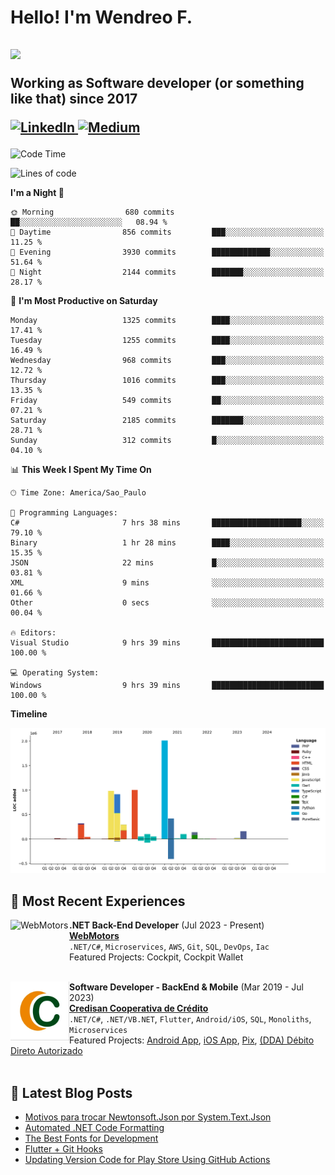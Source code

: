 <h1 align="left">Hello! I'm Wendreo F.</h1>

<h2 align="left"><img src="https://user-images.githubusercontent.com/74038190/225813708-98b745f2-7d22-48cf-9150-083f1b00d6c9.gif" width="500px">
  <p>Working as Software developer (or something like that) since 2017</p>
    <p align="left">
      <a href="https://www.linkedin.com/in/wendreof/">
        <img src="https://img.shields.io/badge/linkedin-%230077B5.svg?&style=for-the-badge&logo=linkedin&logoColor=white" alt="LinkedIn"/>
      </a>
      <a href="https://medium.com/@wendreof">
        <img src="https://img.shields.io/badge/Medium-%23000000.svg?style=for-the-badge&logo=Medium&logoColor=white" alt="Medium"/>
      </a>
    </p>
</h2>

<!--START_SECTION:waka-->
![Code Time](http://img.shields.io/badge/Code%20Time-4%2C920%20hrs%2037%20mins-blue)

![Lines of code](https://img.shields.io/badge/From%20Hello%20World%20I%27ve%20Written-6.6%20million%20lines%20of%20code-blue)

**I'm a Night 🦉** 

```text
🌞 Morning                680 commits         ██░░░░░░░░░░░░░░░░░░░░░░░   08.94 % 
🌆 Daytime                856 commits         ███░░░░░░░░░░░░░░░░░░░░░░   11.25 % 
🌃 Evening                3930 commits        █████████████░░░░░░░░░░░░   51.64 % 
🌙 Night                  2144 commits        ███████░░░░░░░░░░░░░░░░░░   28.17 % 
```
📅 **I'm Most Productive on Saturday** 

```text
Monday                   1325 commits        ████░░░░░░░░░░░░░░░░░░░░░   17.41 % 
Tuesday                  1255 commits        ████░░░░░░░░░░░░░░░░░░░░░   16.49 % 
Wednesday                968 commits         ███░░░░░░░░░░░░░░░░░░░░░░   12.72 % 
Thursday                 1016 commits        ███░░░░░░░░░░░░░░░░░░░░░░   13.35 % 
Friday                   549 commits         ██░░░░░░░░░░░░░░░░░░░░░░░   07.21 % 
Saturday                 2185 commits        ███████░░░░░░░░░░░░░░░░░░   28.71 % 
Sunday                   312 commits         █░░░░░░░░░░░░░░░░░░░░░░░░   04.10 % 
```


📊 **This Week I Spent My Time On** 

```text
🕑︎ Time Zone: America/Sao_Paulo

💬 Programming Languages: 
C#                       7 hrs 38 mins       ████████████████████░░░░░   79.10 % 
Binary                   1 hr 28 mins        ████░░░░░░░░░░░░░░░░░░░░░   15.35 % 
JSON                     22 mins             █░░░░░░░░░░░░░░░░░░░░░░░░   03.81 % 
XML                      9 mins              ░░░░░░░░░░░░░░░░░░░░░░░░░   01.66 % 
Other                    0 secs              ░░░░░░░░░░░░░░░░░░░░░░░░░   00.04 % 

🔥 Editors: 
Visual Studio            9 hrs 39 mins       █████████████████████████   100.00 % 

💻 Operating System: 
Windows                  9 hrs 39 mins       █████████████████████████   100.00 % 
```

**Timeline**

![Lines of Code chart](https://raw.githubusercontent.com/wendreof/wendreof/master/assets/bar_graph.png)


<!--END_SECTION:waka-->

## :briefcase: Most Recent Experiences

[<img align="left" height="94px" width="94px" alt="WebMotors" src="https://e3ba6e8732e83984.cdn.gocache.net/uploads/image/file/1300080/regular_332d4832f6525db120672fca7cb9a19a.png"/>](https://portal.credisan.com.br/)
**.NET Back-End Developer** (Jul 2023 - Present)\
[**WebMotors**](https://www.webmotors.com.br/)<br>
`.NET/C#`, `Microservices`, `AWS`, `Git`, `SQL`, `DevOps`, `Iac`<br>
Featured Projects: Cockpit, Cockpit Wallet
<br><br>

[<img align="left" height="94px" width="94px" alt="Credisan Cooperativa de Crédito" src="images/logo.png"/>](https://portal.credisan.com.br/)
**Software Developer - BackEnd & Mobile** (Mar 2019 - Jul 2023)\
[**Credisan Cooperativa de Crédito**](https://portal.credisan.com.br/)<br>
`.NET/C#`, `.NET/VB.NET`, `Flutter`, `Android/iOS`, `SQL`, `Monoliths`, `Microservices` <br>
Featured Projects: [Android App](https://play.google.com/store/apps/details?id=br.com.credisan), [iOS App](https://apps.apple.com/br/app/credisan-pix/id1531922714), [Pix](https://portal.credisan.com.br/pix/), [(DDA) Débito Direto Autorizado](https://portal.credisan.com.br/pix/)
<br><br>

## :notebook_with_decorative_cover: Latest Blog Posts

<!-- BLOG-POST-LIST:START -->
- [Motivos para trocar Newtonsoft.Json por System.Text.Json](https://medium.com/@wendreof/motivos-para-trocar-newtonsoft-json-por-system-text-json-35b2423219f5?source=rss-c5653a56fd0c------2)
- [Automated .NET Code Formatting](https://medium.com/@wendreof/automated-net-code-formatting-5922aa66afd7?source=rss-c5653a56fd0c------2)
- [The Best Fonts for Development](https://blog.devgenius.io/the-best-fonts-for-development-25b15a748409?source=rss-c5653a56fd0c------2)
- [Flutter + Git Hooks](https://blog.devgenius.io/flutter-git-hooks-19d8141176ac?source=rss-c5653a56fd0c------2)
- [Updating Version Code for Play Store Using GitHub Actions](https://blog.devgenius.io/updating-version-code-for-play-store-using-github-actions-d5ea0f07f6ff?source=rss-c5653a56fd0c------2)
<!-- BLOG-POST-LIST:END -->
